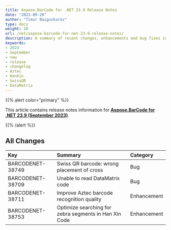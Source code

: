 ```yaml
---
title: Aspose.BarCode for .NET 23.9 Release Notes
date: "2023-09-20"
author: "Timur Baiguskarov"
type: docs
weight: 10
url: /net/aspose-barcode-for-net-23-9-release-notes/
description: A summary of recent changes, enhancements and bug fixes in Aspose.BarCode for .NET 23.9.0 (September 2023) release.
keywords:
- 2023
- September
- new
- release
- changelog
- Aztec
- HanXin
- SwissQR
- DataMatrix
---
```


{{% alert color="primary" %}} 

This article contains release notes information for [**Aspose.BarCode for .NET 23.9 (September 2023)**](https://downloads.aspose.com/barcode/net/new-releases/aspose.barcode-for-.net-23.9/).

{{% /alert %}} 
## **All Changes**

|**Key**|**Summary**|**Category**|
| :- | :- | :- |
|BARCODENET-38749|Swiss QR barcode: wrong placement of cross|Bug|
|BARCODENET-38709|Unable to read DataMatrix code|Bug|
|BARCODENET-38711|Improve Aztec barcode recognition quality|Enhancement|
|BARCODENET-38753|Optimize searching for zebra segments in Han Xin Code|Enhancement|